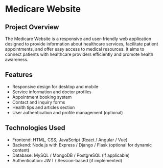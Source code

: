 # Medicare Website

## Project Overview
The Medicare Website is a responsive and user-friendly web application designed to provide information about healthcare services, facilitate patient appointments, and offer easy access to medical resources. It aims to connect patients with healthcare providers efficiently and promote health awareness.

## Features
- Responsive design for desktop and mobile  
- Service information and doctor profiles  
- Appointment booking system  
- Contact and inquiry forms  
- Health tips and articles section  
- User authentication and profile management (optional)  

## Technologies Used
- Frontend: HTML, CSS, JavaScript (React / Angular / Vue)  
- Backend: Node.js with Express / Django / Flask (optional for dynamic content)  
- Database: MySQL / MongoDB / PostgreSQL (if applicable)  
- Authentication: JWT / Session-based (if implemented)  

